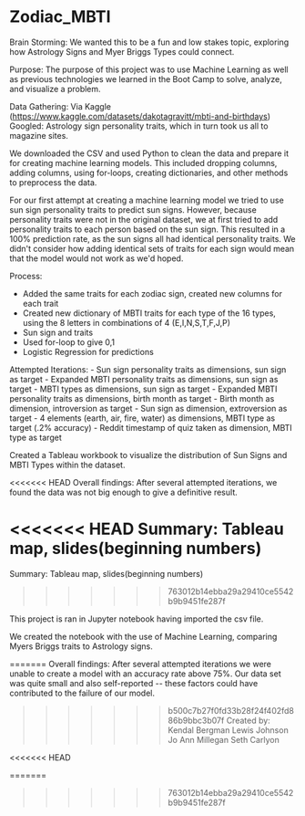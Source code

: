 # Zodiac_MBTI
Brain Storming: 
    We wanted this to be a fun and low stakes topic, exploring how Astrology Signs and Myer Briggs Types could connect.  
    
Purpose:
   The purpose of this project was to use Machine Learning as well as previous technologies we learned in the Boot Camp to solve, analyze, and visualize a          problem.

Data Gathering:
    Via Kaggle (https://www.kaggle.com/datasets/dakotagravitt/mbti-and-birthdays)
    Googled: Astrology sign personality traits, which in turn took us all to magazine sites.

We downloaded the CSV and used Python to clean the data and prepare it for creating machine learning models. This included dropping columns, adding columns, using for-loops, creating dictionaries, and other methods to preprocess the data.

For our first attempt at creating a machine learning model we tried to use sun sign personality traits to predict sun signs. However, because personality traits were not in the original dataset, we at first tried to add personality traits to each person based on the sun sign. This resulted in a 100% prediction rate, as the sun signs all had identical personality traits. We didn't consider how adding identical sets of traits for each sign would mean that the model would not work as we'd hoped. 

Process:
  - Added the same traits for each zodiac sign, created new columns for each trait
  - Created new dictionary of MBTI traits for each type of the 16 types, using the 8 letters in combinations of 4 (E,I,N,S,T,F,J,P)
  - Sun sign and traits
  - Used for-loop to give 0,1
  - Logistic Regression for predictions

Attempted Iterations:
    - Sun sign personality traits as dimensions, sun sign as target
    - Expanded MBTI personality traits as dimensions, sun sign as target
    - MBTI types as dimensions, sun sign as target 
    - Expanded MBTI personality traits as dimensions, birth month as target
    - Birth month as dimension, introversion as target
    - Sun sign as dimension, extroversion as target
    - 4 elements (earth, air, fire, water) as dimensions,  MBTI type as target (.2% accuracy) 
    - Reddit timestamp of quiz taken as dimension,  MBTI type as target  

Created a Tableau workbook to visualize the distribution of Sun Signs and MBTI Types within the dataset.
 
<<<<<<< HEAD
Overall findings: After several attempted iterations, we found the data was not big enough to give a definitive result.

<<<<<<< HEAD
Summary: Tableau map, slides(beginning numbers)  
=======
Summary: Tableau map, slides(beginning numbers)

>>>>>>> 763012b14ebba29a29410ce5542b9b9451fe287f

This project is ran in Jupyter notebook having imported the csv file.

We created the notebook with the use of Machine Learning, comparing Myers Briggs traits to Astrology signs.

=======
Overall findings: 
    After several attempted iterations we were unable to create a model with an accuracy rate above 75%. Our data set was quite small and also self-reported --      these factors could have contributed to the failure of our model.
  
>>>>>>> b500c7b27f0fd33b28f24f402fd886b9bbc3b07f
Created by:
    Kendal Bergman
    Lewis Johnson
    Jo Ann Millegan
    Seth Carlyon

<<<<<<< HEAD
    
            
=======
     
>>>>>>> 763012b14ebba29a29410ce5542b9b9451fe287f
